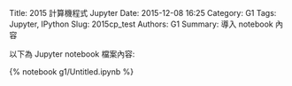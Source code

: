 Title: 2015 計算機程式 Jupyter
Date: 2015-12-08 16:25
Category: G1
Tags: Jupyter, IPython
Slug: 2015cp_test
Authors: G1
Summary: 導入 notebook 內容

以下為 Jupyter notebook 檔案內容:

{% notebook g1/Untitled.ipynb %}




